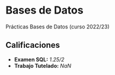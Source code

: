 # Bases de Datos

Prácticas Bases de Datos (curso 2022/23)

## Calificaciones

- **Examen SQL:** *1.25/2*
- **Trabajo Tutelado:** *NaN*
